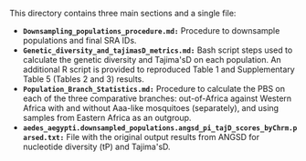 This directory contains three main sections and a single file:

* **`Downsampling_populations_procedure.md:`** Procedure to downsample populations and final SRA IDs.
* **`Genetic_diversity_and_tajimasD_metrics.md:`** Bash script steps used to calculate the genetic diversity and Tajima'sD on each population. An additional R script is provided to reproduced Table 1 and Supplementary Table 5 (Tables 2 and 3) results. 
* **`Population_Branch_Statistics.md:`** Procedure to calculate the PBS on each of the three comparative branches: out-of-Africa against Western Africa with and without Aaa-like mosquitoes (separately), and using samples from Eastern Africa as an outgroup.
* **`aedes_aegypti.downsampled_populations.angsd_pi_tajD_scores_byChrm.parsed.txt:`** File with the original output results from ANGSD for nucleotide diversity (tP) and Tajima'sD.
